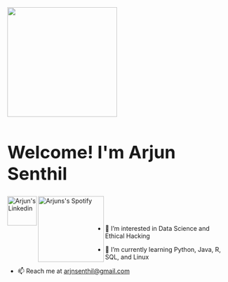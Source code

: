 <img src="https://media.giphy.com/media/WFZvB7VIXBgiz3oDXE/giphy.gif" width="250px">

<h1 style="font-size:40px;">Welcome! I'm Arjun Senthil</h1>

<a href="https://www.linkedin.com/in/arjun-senthil-9475b119a/">
  <img align="Left" alt="Arjun's Linkedin" width="67px" src="https://media.giphy.com/media/HQTYdpx1yhxWpugAi2/giphy.gif" />
</a>

<a href="https://open.spotify.com/user/arjun12367">
  <img align="Left" alt="Arjuns's Spotify" width="150px" src="https://media.giphy.com/media/wbDi9AWwbKMYo56Yk2/giphy.gif" />
</a>
<br />

<br />
<br />

- 👀 I’m interested in Data Science and Ethical Hacking

- 🌱 I’m currently learning Python, Java, R, SQL, and Linux

- 📫 Reach me at arjnsenthil@gmail.com


